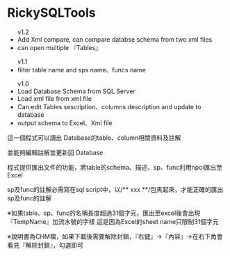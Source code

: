# RickySQLTools
  
  <ul><a>v1.2</a>
    <li> Add Xml compare, can compare databse schema from two xml files </li>
    <li> can open multiple 『Tables』</li>
  </ul>
  <ul><a>v1.1</a>
    <li> filter table name and sps name、funcs name</li>
  </ul>
  <ul><a>v1.0</a>
    <li> Load Database Schema from SQL Server</li>
    <li> Load xml file from xml file</li>
    <li> Can edit Tables sescription、columns description and update to database</li>
    <li> output schema to Excel、Xml file</li>
  </ul>
  
  這一個程式可以讀出 Database的table、column相關資料及註解
  
  並能夠編輯註解並更新回 Database
  
  程式提供匯出文件的功能，將table的schema、描述、sp、func利用npoi匯出至Excel
  
  sp及func的註解必需寫在sql script中，以/** xxx **/包夾起來，才能正確的匯出sp及func的註解
  
  ※如果table、sp、func的名稱長度超過31個字元，匯出至excel後會出現『TempName』加流水號的字樣
   這是因為Excel的sheet name只限制31個字元
  
  ※說明書為CHM檔，如果下載後需要解除封鎖，『右鍵』→『內容』→在右下角會看見『解除封鎖』，勾選即可
  
